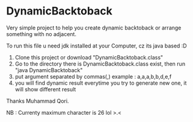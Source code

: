 # DynamicBacktoback
Very simple project to help you create dynamic backtoback or arrange something with no adjacent.

To run this file u need jdk installed at your Computer, cz its java based :D

1. Clone this project or download "DynamicBacktoback.class"
2. Go to the directory there is DynamicBacktoback.class exist, then run "java DynamicBacktoback"
3. put argument separated by commas(,)
   example : a,a,a,b,b,d,e,f
4. you will find dynamic result everytime you try to generate new one, it will show different result

Thanks
Muhammad Qori.

NB : Currenty maximum character is 26 lol >.<
